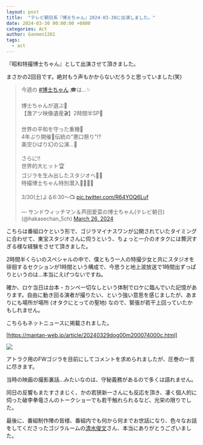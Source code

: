 ```yaml
---
layout: post
title:  "テレビ朝日系『博士ちゃん』2024-03-30に出演しました。"
date: 2024-03-30 00:00:00 +0800
categories: Act
author: Ganmen1281
tags:
  - act
---
```

『昭和特撮博士ちゃん』として出演させて頂きました。

<!--description-->

まさかの2回目です。絶対もう声もかからないだろうと思っていました(笑)

<blockquote class="twitter-tweet" data-media-max-width="560"><p lang="ja" dir="ltr">今週の <a href="https://twitter.com/hashtag/%E5%8D%9A%E5%A3%AB%E3%81%A1%E3%82%83%E3%82%93?src=hash&amp;ref_src=twsrc%5Etfw">#博士ちゃん</a> 🎓は…✨<br><br>博士ちゃんが選ぶ💫<br>【激アツ映像遺産🎬】2時間半SP👀<br><br>世界の平和を守った重機🚜<br>4年ぶり開催👺伝統の&quot;悪口祭り&quot;⁉️<br>美空ひばり幻の公演…👗<br><br>さらに‼️<br>世界的大ヒット🏆<br>ゴジラを生み出したスタジオへ🦖✨<br>特撮博士ちゃん特別潜入👩‍🎓🧑‍🎓<br><br>3/30(土)よる6:30～📺 <a href="https://t.co/R64YOQ6Luf">pic.twitter.com/R64YOQ6Luf</a></p>&mdash; サンドウィッチマン＆芦田愛菜の博士ちゃん(テレビ朝日) (@hakasechan_5ch) <a href="https://twitter.com/hakasechan_5ch/status/1772549107233743269?ref_src=twsrc%5Etfw">March 26, 2024</a></blockquote> <script async src="https://platform.twitter.com/widgets.js" charset="utf-8"></script>

こちらは番組ロケという形で、ゴジラマイナスワンが公開されていたタイミングに合わせて、東宝スタジオさんに伺うという、ちょっと一介のオタクには贅沢すぎる様な経験をさせて頂きました。

2時間半くらいのスペシャルの中で、僕ともう一人の特撮少女と共にスタジオを徘徊するセクションが1時間という構成で、今思うと地上波放送で1時間出ずっぱりというのは...本当にえげつないですね。

確か、ロケ当日は台本・カンペ一切なしという体制でロケに臨んでいた記憶があります。自由に動き回る演者が撮りたい、という強い意思を感じましたが、あまりにも場所が場所 (オタクにとっての聖地) なので、緊張が若干上回っていたかもしれません。

こちらもネットニュースに掲載されました。

[https://mantan-web.jp/article/20240329dog00m200074000c.html]

![]({{site.baseurl}}/assets/img/hakase2.jpg)

アトラク用のFWゴジラを目前にしてコメントを求められましたが、圧巻の一言に尽きます。

当時の映画の撮影裏話...みたいなのは、守秘義務があるので多くは語れません。

同日の反響もまたすさまじく、かの若狭新一さんにも反応を頂き、凄く個人的に伺った破李拳竜さんのトークショーでも若干触れられるなど、光栄の限りでした。

最後に、番組制作陣の皆様、番組内でも何から何までお世話になり、色々なお話をしてくださったゴジラルームの[清水俊文]さん、本当にありがとうございました。

[清水俊文]: https://x.com/nmakapa
[三池敏夫]:   https://x.com/MiikeTmkaa
[https://mantan-web.jp/article/20240329dog00m200074000c.html]: https://mantan-web.jp/article/20240329dog00m200074000c.html
[jekyll-talk]: https://talk.jekyllrb.com/
